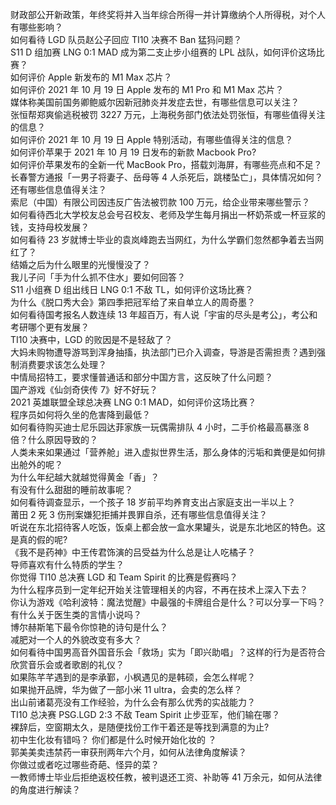 财政部公开新政策，年终奖将并入当年综合所得一并计算缴纳个人所得税，对个人有哪些影响？  
如何看待 LGD 队员赵公子回应 TI10 决赛不 Ban 猛犸问题？  
S11 D 组加赛 LNG 0:1 MAD 成为第二支止步小组赛的 LPL 战队，如何评价这场比赛？  
如何评价 Apple 新发布的 M1 Max 芯片？  
如何评价 2021 年 10 月 19 日 Apple 发布的 M1 Pro 和 M1 Max 芯片？  
媒体称美国前国务卿鲍威尔因新冠肺炎并发症去世，有哪些信息可以关注？  
张恒帮郑爽偷逃税被罚 3227 万元，上海税务部门依法处罚张恒，有哪些值得关注的信息？  
如何评价 2021 年 10 月 19 日 Apple 特别活动，有哪些值得关注的信息？  
如何评价苹果于 2021 年 10 月 19 日发布的新款 Macbook Pro?  
如何评价苹果发布的全新一代 MacBook Pro，搭载刘海屏，有哪些亮点和不足？  
长春警方通报「一男子将妻子、岳母等 4 人杀死后，跳楼坠亡」，具体情况如何？还有哪些信息值得关注？  
索尼（中国）有限公司因违反广告法被罚款 100 万元，给企业带来哪些警示？  
如何看待西北大学校友总会号召校友、老师及学生每月捐出一杯奶茶或一杯豆浆的钱，支持母校发展？  
如何看待 23 岁就博士毕业的袁岚峰跑去当网红，为什么学霸们忽然都争着去当网红了？  
结婚之后为什么眼里的光慢慢没了？  
我儿子问「手为什么抓不住水」要如何回答？  
S11 小组赛 D 组出线日 LNG 0:1 不敌 TL，如何评价这场比赛？  
为什么《脱口秀大会》第四季把冠军给了来自单立人的周奇墨？  
如何看待国考报名人数连续 13 年超百万，有人说「宇宙的尽头是考公」，考公和考研哪个更有发展？  
TI10 决赛中，LGD 的败因是不是轻敌了？  
大妈未购物遭导游骂到浑身抽搐，执法部门已介入调查，导游是否需担责？遇到强制消费要求该怎么处理？  
中情局招特工，要求懂普通话和部分中国方言，这反映了什么问题？  
国产游戏《仙剑奇侠传 7》好不好玩？  
2021 英雄联盟全球总决赛 LNG 0:1 MAD，如何评价这场比赛？  
程序员如何将久坐的危害降到最低？  
如何看待购买迪士尼乐园达菲家族一玩偶需排队 4 小时，二手价格最高暴涨 8 倍？什么原因导致的？  
人类未来如果通过「营养舱」进入虚拟世界生活，那么身体的污垢和粪便是如何排出舱外的呢？  
为什么年纪越大就越觉得黄金「香」？  
有没有什么甜甜的睡前故事呢？  
如何看待调查显示，一个孩子 18 岁前平均养育支出占家庭支出一半以上？  
莆田 2 死 3 伤刑案嫌犯拒捕并畏罪自杀，还有哪些信息值得关注？  
听说在东北招待客人吃饭，饭桌上都会放一盒水果罐头，说是东北地区的特色。这是真的假的呢?  
《我不是药神》中王传君饰演的吕受益为什么总是让人吃橘子？  
导师喜欢有什么特质的学生？  
你觉得 TI10 总决赛 LGD 和 Team Spirit 的比赛是假赛吗？  
为什么程序员到一定年纪开始关注管理相关的内容，不再在技术上深入下去？  
你认为游戏《哈利波特：魔法觉醒》中最强的卡牌组合是什么？可以分享一下吗？  
有什么关于医生类的言情小说吗？  
博尔赫斯笔下最令你惊艳的诗句是什么？  
减肥对一个人的外貌改变有多大？  
如何看待中国男高音外国音乐会「救场」实为「即兴助唱」？这样的行为是否符合欣赏音乐会或者歌剧的礼仪？  
如果陈芊芊遇到的是李承鄞，小枫遇见的是韩硕，会怎么样呢？  
如果抛开品牌，华为做了一部小米 11 ultra，会卖的怎么样？  
出山前诸葛亮没有工作经验，为什么会有那么优秀的实战能力？  
TI10 总决赛 PSG.LGD 2:3 不敌 Team Spirit 止步亚军，他们输在哪？  
裸辞后，空窗期太久，是随便找份工作干着还是等找到满意的为止?  
初中生化妆有错吗？ 你们都是什么时候开始化妆的 ？  
郭美美卖违禁药一审获刑两年六个月，如何从法律角度解读？  
你做过或者吃过哪些奇葩、怪异的菜？  
一教师博士毕业后拒绝返校任教，被判退还工资、补助等 41 万余元，如何从法律的角度进行解读？  
